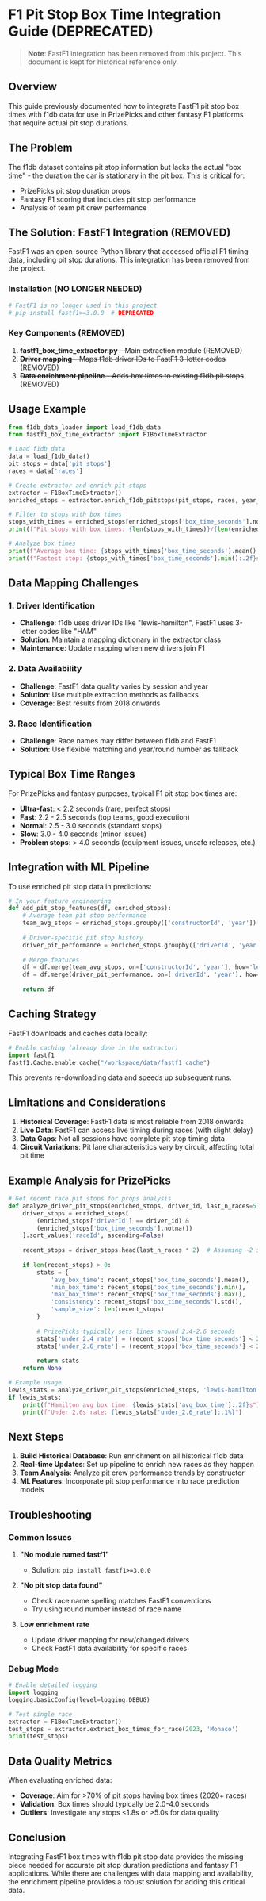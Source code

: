 # F1 Pit Stop Box Time Integration Guide (DEPRECATED)

> **Note**: FastF1 integration has been removed from this project. This document is kept for historical reference only.

## Overview

This guide previously documented how to integrate FastF1 pit stop box times with f1db data for use in PrizePicks and other fantasy F1 platforms that require actual pit stop durations.

## The Problem

The f1db dataset contains pit stop information but lacks the actual "box time" - the duration the car is stationary in the pit box. This is critical for:
- PrizePicks pit stop duration props
- Fantasy F1 scoring that includes pit stop performance
- Analysis of team pit crew performance

## The Solution: FastF1 Integration (REMOVED)

FastF1 was an open-source Python library that accessed official F1 timing data, including pit stop durations. This integration has been removed from the project.

### Installation (NO LONGER NEEDED)

```bash
# FastF1 is no longer used in this project
# pip install fastf1>=3.0.0  # DEPRECATED
```

### Key Components (REMOVED)

1. ~~**fastf1_box_time_extractor.py** - Main extraction module~~ (REMOVED)
2. ~~**Driver mapping** - Maps f1db driver IDs to FastF1 3-letter codes~~ (REMOVED)
3. ~~**Data enrichment pipeline** - Adds box times to existing f1db pit stops~~ (REMOVED)

## Usage Example

```python
from f1db_data_loader import load_f1db_data
from fastf1_box_time_extractor import F1BoxTimeExtractor

# Load f1db data
data = load_f1db_data()
pit_stops = data['pit_stops']
races = data['races']

# Create extractor and enrich pit stops
extractor = F1BoxTimeExtractor()
enriched_stops = extractor.enrich_f1db_pitstops(pit_stops, races, year_from=2020)

# Filter to stops with box times
stops_with_times = enriched_stops[enriched_stops['box_time_seconds'].notna()]
print(f"Pit stops with box times: {len(stops_with_times)}/{len(enriched_stops)}")

# Analyze box times
print(f"Average box time: {stops_with_times['box_time_seconds'].mean():.2f}s")
print(f"Fastest stop: {stops_with_times['box_time_seconds'].min():.2f}s")
```

## Data Mapping Challenges

### 1. Driver Identification
- **Challenge**: f1db uses driver IDs like "lewis-hamilton", FastF1 uses 3-letter codes like "HAM"
- **Solution**: Maintain a mapping dictionary in the extractor class
- **Maintenance**: Update mapping when new drivers join F1

### 2. Data Availability
- **Challenge**: FastF1 data quality varies by session and year
- **Solution**: Use multiple extraction methods as fallbacks
- **Coverage**: Best results from 2018 onwards

### 3. Race Identification
- **Challenge**: Race names may differ between f1db and FastF1
- **Solution**: Use flexible matching and year/round number as fallback

## Typical Box Time Ranges

For PrizePicks and fantasy purposes, typical F1 pit stop box times are:

- **Ultra-fast**: < 2.2 seconds (rare, perfect stops)
- **Fast**: 2.2 - 2.5 seconds (top teams, good execution)
- **Normal**: 2.5 - 3.0 seconds (standard stops)
- **Slow**: 3.0 - 4.0 seconds (minor issues)
- **Problem stops**: > 4.0 seconds (equipment issues, unsafe releases, etc.)

## Integration with ML Pipeline

To use enriched pit stop data in predictions:

```python
# In your feature engineering
def add_pit_stop_features(df, enriched_stops):
    # Average team pit stop performance
    team_avg_stops = enriched_stops.groupby(['constructorId', 'year'])['box_time_seconds'].agg(['mean', 'std'])
    
    # Driver-specific pit stop history
    driver_pit_performance = enriched_stops.groupby(['driverId', 'year'])['box_time_seconds'].agg(['mean', 'min', 'count'])
    
    # Merge features
    df = df.merge(team_avg_stops, on=['constructorId', 'year'], how='left')
    df = df.merge(driver_pit_performance, on=['driverId', 'year'], how='left')
    
    return df
```

## Caching Strategy

FastF1 downloads and caches data locally:

```python
# Enable caching (already done in the extractor)
import fastf1
fastf1.Cache.enable_cache("/workspace/data/fastf1_cache")
```

This prevents re-downloading data and speeds up subsequent runs.

## Limitations and Considerations

1. **Historical Coverage**: FastF1 data is most reliable from 2018 onwards
2. **Live Data**: FastF1 can access live timing during races (with slight delay)
3. **Data Gaps**: Not all sessions have complete pit stop timing data
4. **Circuit Variations**: Pit lane characteristics vary by circuit, affecting total pit time

## Example Analysis for PrizePicks

```python
# Get recent race pit stops for props analysis
def analyze_driver_pit_stops(enriched_stops, driver_id, last_n_races=5):
    driver_stops = enriched_stops[
        (enriched_stops['driverId'] == driver_id) & 
        (enriched_stops['box_time_seconds'].notna())
    ].sort_values('raceId', ascending=False)
    
    recent_stops = driver_stops.head(last_n_races * 2)  # Assuming ~2 stops per race
    
    if len(recent_stops) > 0:
        stats = {
            'avg_box_time': recent_stops['box_time_seconds'].mean(),
            'min_box_time': recent_stops['box_time_seconds'].min(),
            'max_box_time': recent_stops['box_time_seconds'].max(),
            'consistency': recent_stops['box_time_seconds'].std(),
            'sample_size': len(recent_stops)
        }
        
        # PrizePicks typically sets lines around 2.4-2.6 seconds
        stats['under_2.4_rate'] = (recent_stops['box_time_seconds'] < 2.4).mean()
        stats['under_2.6_rate'] = (recent_stops['box_time_seconds'] < 2.6).mean()
        
        return stats
    return None

# Example usage
lewis_stats = analyze_driver_pit_stops(enriched_stops, 'lewis-hamilton')
if lewis_stats:
    print(f"Hamilton avg box time: {lewis_stats['avg_box_time']:.2f}s")
    print(f"Under 2.6s rate: {lewis_stats['under_2.6_rate']:.1%}")
```

## Next Steps

1. **Build Historical Database**: Run enrichment on all historical f1db data
2. **Real-time Updates**: Set up pipeline to enrich new races as they happen
3. **Team Analysis**: Analyze pit crew performance trends by constructor
4. **ML Features**: Incorporate pit stop performance into race prediction models

## Troubleshooting

### Common Issues

1. **"No module named fastf1"**
   - Solution: `pip install fastf1>=3.0.0`

2. **"No pit stop data found"**
   - Check race name spelling matches FastF1 conventions
   - Try using round number instead of race name

3. **Low enrichment rate**
   - Update driver mapping for new/changed drivers
   - Check FastF1 data availability for specific races

### Debug Mode

```python
# Enable detailed logging
import logging
logging.basicConfig(level=logging.DEBUG)

# Test single race
extractor = F1BoxTimeExtractor()
test_stops = extractor.extract_box_times_for_race(2023, 'Monaco')
print(test_stops)
```

## Data Quality Metrics

When evaluating enriched data:

- **Coverage**: Aim for >70% of pit stops having box times (2020+ races)
- **Validation**: Box times should typically be 2.0-4.0 seconds
- **Outliers**: Investigate any stops <1.8s or >5.0s for data quality

## Conclusion

Integrating FastF1 box times with f1db pit stop data provides the missing piece needed for accurate pit stop duration predictions and fantasy F1 applications. While there are challenges with data mapping and availability, the enrichment pipeline provides a robust solution for adding this critical data.